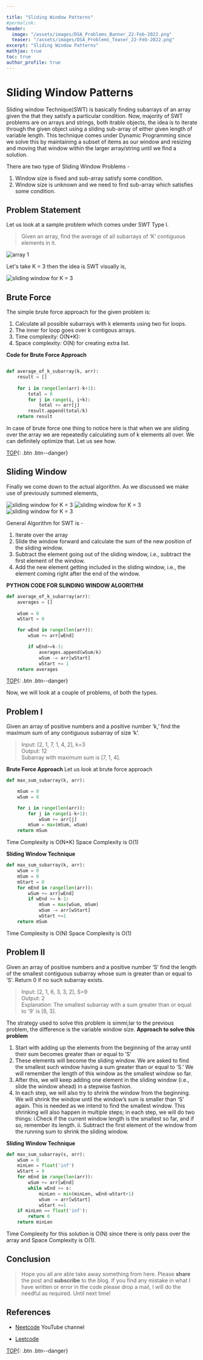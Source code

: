 ```yaml
---

title: "Sliding Window Patterns"
#permalink:
header:
  image: "/assets/images/DSA_Problems_Banner_22-Feb-2022.png"
  teaser: "/assets/images/DSA_Problems_Teaser_22-Feb-2022.png"
excerpt: "Sliding Window Patterns"
mathjax: true
toc: true
author_profile: true
---
```


# Sliding Window Patterns
Sliding window Technique(SWT) is basically finding subarrays of an array given the that they satisfy a particular condition.
Now, majority of SWT problems are on arrays and strings, both itrable objects, the idea is to iterate through the given object using a sliding sub-array of either given length of variable length. This technique comes under Dynamic Programming since we solve this by maintaining a subset of items as our window and resizing and moving that window within the larger array/string until we find a solution.

There are two type of Sliding Window Problems -
1. Window size is fixed and sub-array satisfy some condition.
2. Window size is unknown and we need to find sub-array which satisfies some condition.

## Problem Statement
Let us look at a sample problem which comes under SWT Type I.
> Given an array, find the average of all subarrays of ‘K’ contiguous elements in it.

<img src="{{ site.url }}{{ site.baseurl }}/assets/images/sliding_window.png" alt="array 1">

Let's take K = 3 then the idea is SWT visually is,

<img src="{{ site.url }}{{ site.baseurl }}/assets/images/sliding_window_diagram.png" alt="sliding window for K = 3">


## Brute Force
The simple brute force approach for the given problem is:

1. Calculate all possible subarrays with k elements using two for loops.
2. The inner for loop goes over k contigous arrays.
3. Time complexity: O(N*K):
4. Space complexity: O(N) for creating extra list.

**Code for Brute Force Approach**
```python

def average_of_k_subarray(k, arr):
    result = []
    
    for i in range(len(arr)-k+1):
        total = 0
        for j in range(i, i+k):
            total += arr[j]
        result.append(total/k)
    return result

```

In case of brute force one thing to notice here is that when we are sliding over the array we are repeatedly calculating sum of k elements all over. We can definitely optimize that. Let us see how.

[TOP](#){: .btn .btn--danger}

## Sliding Window
Finally we come down to the actual algorithm. As we discussed we make use of previously summed elements,

<img src="{{ site.url }}{{ site.baseurl }}/assets/images/sliding_window2.png" alt="sliding window for K = 3">

<img src="{{ site.url }}{{ site.baseurl }}/assets/images/sliding_window3.png" alt="sliding window for K = 3">

<img src="{{ site.url }}{{ site.baseurl }}/assets/images/sliding_window4.png" alt="sliding window for K = 3">

General Algorithm for SWT is -
1. Iterate over the array
2. Slide the window forward and calculate the sum of the new position of the sliding window.
3. Subtract the element going out of the sliding window, i.e., subtract the first element of the window.
4. Add the new element getting included in the sliding window, i.e., the element coming right after the end of the window.

**PYTHON CODE FOR SLINDING WINDOW ALGORITHM**
```python
def average_of_k_subarray(arr):
    averages = []
    
    wSum = 0
    wStart = 0

    for wEnd in range(len(arr)):
        wSum += arr[wEnd]

        if wEnd>=k-1:
            averages.append(wSum/k)
            wSum -= arr[wStart]
            wStart += 1
    return averages
```


[TOP](#){: .btn .btn--danger}

Now, we will look at a couple of problems, of both the types.

## Problem I
Given an array of positive numbers and a positive number ‘k,’ find the maximum sum of any contiguous subarray of size ‘k’.

> Input: [2, 1, 7, 1, 4, 2], k=3 <br />
Output: 12<br />
Subarray with maximum sum is [7, 1, 4].


**Brute Force Approach**
Let us look at brute force approach
```python
def max_sum_subarray(k, arr):

    mSum = 0
    wSum = 0

    for i in range(len(arr)):
        for j in range(i-k+1):
            wSum += arr[j]
        mSum = max(mSum, wSum)
    return mSum

```
Time Complexity is O(N*K)
Space Complexity is O(1)

**Sliding Window Technique**
```python
def max_sum_subarray(k, arr):
    wSum = 0
    mSum = 0
    mStart = 0
    for mEnd in range(len(arr)):
        wSum += arr[wEnd]
        if wEnd >= k-1:
            mSum = max(wSum, mSum)
            wSum -= arr[wStart]
            wStart +=1
    return mSum
```
Time Complexity is O(N)
Space Complexity is O(1)

## Problem II
Given an array of positive numbers and a positive number ‘S’ find the length of the smallest contiguous subarray whose sum is greater than or equal to ‘S’. Return 0 if no such subarray exists.

> Input: [2, 1, 6, 3, 3, 2], S=9 <br />
Output: 2<br />
Explanation: The smallest subarray with a sum greater than or equal to '9' is [6, 3].

The strategy used to solve this problem is simmi;lar to the previous problem, the difference is the variable window size.
**Approach to solve this problem**
1. Start with adding up the elements from the beginning of the array until their sum becomes greater than or equal to ‘S’
2. These elements will become the sliding window. We are asked to find the smallest such window having a sum greater than or equal to ‘S.’ We will remember the length of this window as the smallest window so far.
3. After this, we will keep adding one element in the sliding window (i.e., slide the window ahead) in a stepwise fashion.
4. In each step, we will also try to shrink the window from the beginning. We will shrink the window until the window’s sum is smaller than ‘S’ again. This is needed as we intend to find the smallest window. This shrinking will also happen in multiple steps; in each step, we will do two things:
    i.Check if the current window length is the smallest so far, and if so, remember its length.
    ii. Subtract the first element of the window from the running sum to shrink the sliding window.



**Sliding Window Technique**
```python
def max_sum_subarray(s, arr):
    wSum = 0
    minLen = float('inf')
    wStart = 0
    for mEnd in range(len(arr)):
        wSum += arr[wEnd]
        while wEnd >= s:
            minLen = min(minLen, wEnd-wStart+1)
            wSum -= arr[wStart]
            wStart +=1
    if minLen == float('inf'):
        return 0
    return minLen
```
Time Complexity for this solution is O(N) since there is only pass over the array and Space Complexity is O(1).


## Conclusion




> Hope you all are able take away something from here. Please **share** the post and **subscribe** to the blog.
If you find any mistake in what I have written or error in the code please drop a mail, I will do the needful as required. Until next time!





## References 

- [Neetcode](https://www.youtube.com/c/NeetCode) YouTube channel

- [Leetcode](https://leetcode.com/)


[TOP](#){: .btn .btn--danger}